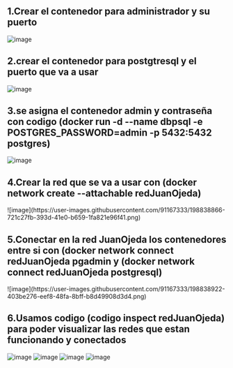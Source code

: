 <h2>1.Crear el contenedor para administrador y su puerto</h2>

![image](https://user-images.githubusercontent.com/91167333/198837896-5c8bcde3-67a3-43e7-9624-064aabea0229.png)
<h2>2.crear el contenedor para postgtresql y el puerto que va a usar </h2>

![image](https://user-images.githubusercontent.com/91167333/198838792-9dee1048-6daf-44ea-960d-df575e18c49b.png)
<h2>3.se asigna el contenedor admin y contraseña con codigo (docker run -d --name dbpsql -e POSTGRES_PASSWORD=admin  -p 5432:5432 postgres)</h2>

![image](https://user-images.githubusercontent.com/91167333/198838847-54a69cdc-bd26-498e-90e1-50b8647a1535.png)
<h2>4.Crear la red que se va  a usar con (docker network create --attachable redJuanOjeda)</h2>
![image](https://user-images.githubusercontent.com/91167333/198838866-721c27fb-393d-41e0-b659-1fa821e96f41.png)

<h2>5.Conectar en la red JuanOjeda los contenedores entre si con (docker network connect redJuanOjeda pgadmin     y      (docker network connect redJuanOjeda postgresql)</h2>
![image](https://user-images.githubusercontent.com/91167333/198838922-403be276-eef8-48fa-8bff-b8d49908d3d4.png)

<h2>6.Usamos codigo (codigo inspect redJuanOjeda) para poder visualizar las redes que estan funcionando y conectados</h2>

![image](https://user-images.githubusercontent.com/91167333/198839007-278d3e2c-5d4f-4797-9c85-fdd1519a03a3.png)
![image](https://user-images.githubusercontent.com/91167333/198839065-22cb37d9-4312-4d87-a127-e675dd36039e.png)
![image](https://user-images.githubusercontent.com/91167333/198839193-b113e6b0-b465-4107-a16d-9abaafbcca51.png)
![image](https://user-images.githubusercontent.com/91167333/198839080-5cdf724d-faf0-47dc-9740-ea1d864f94d2.png)

